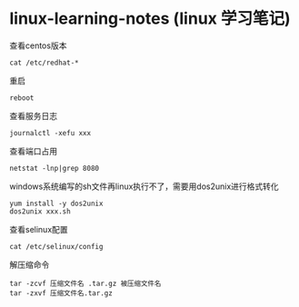 # linux-learning-notes (linux 学习笔记)

查看centos版本
```
cat /etc/redhat-*
```
重启
```
reboot
```
查看服务日志
```
journalctl -xefu xxx
```
查看端口占用
```
netstat -lnp|grep 8080
```
windows系统编写的sh文件再linux执行不了，需要用dos2unix进行格式转化
```
yum install -y dos2unix
dos2unix xxx.sh
```
查看selinux配置
```
cat /etc/selinux/config
```
解压缩命令
```
tar -zcvf 压缩文件名 .tar.gz 被压缩文件名
tar -zxvf 压缩文件名.tar.gz
```
